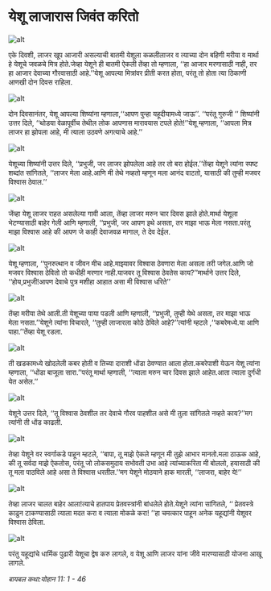 # ‌‌‌येशू लाजारास जिवंत करितो

![alt](https://cdn.door43.org/obs/jpg/360px/obs-en-37-01.jpg)

‌‌‌एके दिवशी, लाजर खूप आजारी असल्याची बातमी येशूला कळली‌‌‌लाजर व त्याच्या दोन बहिणी मरीया व मार्था हे येशूचे जवळचे मित्र होते.‌‌‌जेव्हा येशूने ही बातमी ऐकली तेंव्हा तो म्हणाला, ‘‘हा आजार मरणासाठी नाही, तर हा आजार देवाच्या गौरवासाठी आहे.’’‌‌‌येशू आपल्या मित्रांवर प्रीती करत होता, परंतू तो होता त्या ठिकाणी आणखी दोन दिवस राहिला.

![alt](https://cdn.door43.org/obs/jpg/360px/obs-en-37-02.jpg)

‌‌‌दोन दिवसानंतर, येशू आपल्या शिष्यांना म्हणाला,‘‘आपण पुन्हा यहूदीयामध्ये जाऊ’’. ‘‘परंतू गुरुजी ’’ शिष्यांनी उत्तर दिले, ‘‘थोडया वेळापूर्वीच तेथील लोक आपणास मारावयास टपले होते!’’‌‌‌येशू म्हणाला, ‘‘आपला मित्र लाजर हा झोपला आहे, मी त्याला उठवणे अगत्याचे आहे.’’

![alt](https://cdn.door43.org/obs/jpg/360px/obs-en-37-03.jpg)

‌‌‌येशूच्या शिष्यांनी उत्तर दिले, ‘‘प्रभुजी, जर लाजर झोपलेला आहे तर तो बरा होईल.’’‌‌‌तेंव्हा येशूने त्यांना स्पष्ट शब्दांत सांगितले, ‘‘लाजर मेला आहे.‌‌‌आणि मी तेथे नव्हतो म्हणून मला आनंद वाटतो, यासाठी की तुम्ही मजवर विश्वास ठेवाल.’’

![alt](https://cdn.door43.org/obs/jpg/360px/obs-en-37-04.jpg)

‌‌‌जेंव्हा येशू लाजर राहत असलेल्या गावी आला, तेंव्हा लाजर मरुन चार दिवस झाले होते.‌‌‌मार्था येशूला भेटण्यासाठी बाहेर गेली आणि म्हणाली, ‘‘प्रभुजी, जर आपण इथे असता, तर माझा भाऊ मेला नसता.‌‌‌परंतु माझा विश्वास आहे की आपण जे काही देवाजवळ मागाल, ते देव देईल.

![alt](https://cdn.door43.org/obs/jpg/360px/obs-en-37-05.jpg)

‌‌‌येशू म्हणाला, ‘‘पुनरुत्थान व जीवन मीच आहे.‌‌‌माझ्यावर विश्वास ठेवणारा मेला असला तरी जगेल.‌‌‌आणि जो मजवर विश्वास ठेवितो तो कधीही मरणार नाही.‌‌‌याजवर तू विश्वास ठेवतेस काय?’’‌‌‌मार्थाने उत्तर दिले, ‘‘होय,प्रभुजी!‌‌‌आपण देवाचे पुत्र मशीहा आहात असा मी विश्वास धरिते’’

![alt](https://cdn.door43.org/obs/jpg/360px/obs-en-37-06.jpg)

‌‌‌तेंव्हा मरीया तेथे आली.‌‌‌ती येशूच्या पाया पडली आणि म्हणाली, ‘‘प्रभुजी, तुम्ही येथे असता, तर माझा भाऊ मेला नसता.’’‌‌‌येशूने त्यांना विचारले, ‘‘तुम्ही लाजारला कोठे ठेविले आहे?’’‌‌‌त्यांनी म्हटले ,‘‘कबरेमध्ये.‌‌‌या आणि पाहा.’’‌‌‌तेंव्हा येशू रडला.

![alt](https://cdn.door43.org/obs/jpg/360px/obs-en-37-07.jpg)

‌‌‌ती खडकामध्ये खोदलेली कबर होती व तिच्या दाराशी धोंडा ठेवण्यात आला होता.‌‌‌कबरेपाशी येऊन येशू त्यांना म्हणाला, ‘‘धोंडा बाजूला सारा.’’‌‌‌परंतू मार्था म्हणाली, ‘‘त्याला मरुन चार दिवस झाले आहेत.‌‌‌आता त्याला दुर्गंधी येत असेल.’’

![alt](https://cdn.door43.org/obs/jpg/360px/obs-en-37-08.jpg)

‌‌‌येशूने उत्तर दिले, ‘‘तू विश्वास ठेवशील तर देवाचे गौरव पाहशील असे मी तुला सांगितले नव्हते काय?’’‌‌‌मग त्यांनी ती धोंड काढली.

![alt](https://cdn.door43.org/obs/jpg/360px/obs-en-37-09.jpg)

‌‌‌तेव्हा येशूने वर स्वर्गाकडे पाहून म्हटले, ‘‘बापा, तू माझे ऐकले म्हणून मी तुझे आभार मानतो.‌‌‌मला ठाऊक आहे, की तू सर्वदा माझे ऐकतोस, परंतू जो लोकसमुदाय सभोवती उभा आहे त्यांच्याकरिता मी बोललो, हयासाठी की तू मला पाठविले आहे असा ते विश्वास धरतील.’’‌‌‌मग येशूने मोठयाने हाक मारली, ‘‘लाजरा, बाहेर ये!’’

![alt](https://cdn.door43.org/obs/jpg/360px/obs-en-37-10.jpg)

‌‌‌तेव्हा लाजर चालत बाहेर आला!‌‌‌त्याचे हातपाय प्रेतवस्त्रांनी बांधलेले होते.‌‌‌येशूने त्यांना सांगितले, ‘‘ प्रेतवस्त्रे काढुन टाकण्यासाठी त्याला मदत करा व त्याला  मोकळे करा! ’’‌‌‌हा चमत्कार पाहून अनेक यहूद्यांनी येशूवर विश्वास ठेविला.

![alt](https://cdn.door43.org/obs/jpg/360px/obs-en-37-11.jpg)

‌‌‌परंतु यहूद्यांचे धार्मिक पुढारी येशूचा द्वेष करु लागले, व येशू आणि लाजर यांना जीवे मारण्यासाठी योजना आखू लागले.

_बायबल कथा:‌‌‌योहान 11: 1 - 46_